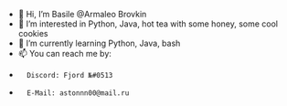 - 👋 Hi, I’m Basile @Armaleo Brovkin
- 👀 I’m interested in Python, Java, hot tea with some honey, some cool cookies
- 🌱 I’m currently learning Python, Java, bash
- 📫 You can reach me by: 
-       Discord: Fjord №#0513
-       E-Mail: astonnn00@mail.ru        
<!---
Armaleo/Armaleo is a ✨ special ✨ repository because its `README.md` (this file) appears on your GitHub profile.
You can click the Preview link to take a look at your changes.
--->
